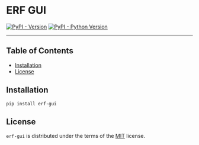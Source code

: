 # ERF GUI

[![PyPI - Version](https://img.shields.io/pypi/v/erf-gui.svg)](https://pypi.org/project/erf-gui)
[![PyPI - Python Version](https://img.shields.io/pypi/pyversions/erf-gui.svg)](https://pypi.org/project/erf-gui)

-----

## Table of Contents

- [Installation](#installation)
- [License](#license)

## Installation

```console
pip install erf-gui
```

## License

`erf-gui` is distributed under the terms of the [MIT](https://spdx.org/licenses/MIT.html) license.
